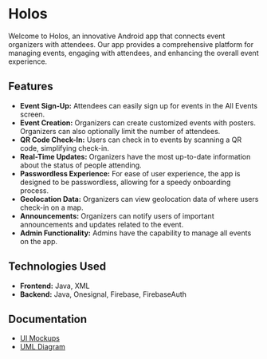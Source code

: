 
# Holos

Welcome to Holos, an innovative Android app that connects event organizers with attendees. Our app provides a comprehensive platform for managing events, engaging with attendees, and enhancing the overall event experience.

## Features
* **Event Sign-Up:** Attendees can easily sign up for events in the All Events screen.
* **Event Creation:** Organizers can create customized events with posters. Organizers can also optionally limit the number of attendees.
* **QR Code Check-In:** Users can check in to events by scanning a QR code, simplifying check-in.
* **Real-Time Updates:** Organizers have the most up-to-date information about the status of people attending.
* **Passwordless Experience:** For ease of user experience, the app is designed to be passwordless, allowing for a speedy onboarding process.
* **Geolocation Data:** Organizers can view geolocation data of where users check-in on a map.
* **Announcements:** Organizers can notify users of important announcements and updates related to the event.
* **Admin Functionality:** Admins have the capability to manage all events on the app.
## Technologies Used
* **Frontend:** Java, XML
*  **Backend:** Java, Onesignal, Firebase, FirebaseAuth
## Documentation





* [UI Mockups](https://github.com/CMPUT301W24T57/holos-Project/wiki/Storyboard-UI-Project-Part-%234) 
* [UML Diagram](https://github.com/CMPUT301W24T57/holos-Project/wiki/UML-Diagram-(Project-Part-4))



